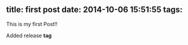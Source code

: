title: first post
date: 2014-10-06 15:51:55
tags:
---

This is my first Post!!

Added release **tag** 
